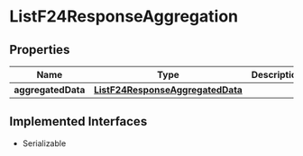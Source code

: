 

# ListF24ResponseAggregation


## Properties

| Name | Type | Description | Notes |
|------------ | ------------- | ------------- | -------------|
|**aggregatedData** | [**ListF24ResponseAggregatedData**](ListF24ResponseAggregatedData.md) |  |  [optional] |


## Implemented Interfaces

* Serializable


